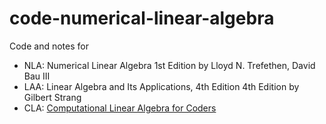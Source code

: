 # code-numerical-linear-algebra
Code and notes for 
- NLA: Numerical Linear Algebra 1st Edition by Lloyd N. Trefethen, David Bau III
- LAA: Linear Algebra and Its Applications, 4th Edition 4th Edition by Gilbert Strang
- CLA: [Computational Linear Algebra for Coders](https://github.com/fastai/numerical-linear-algebra)

